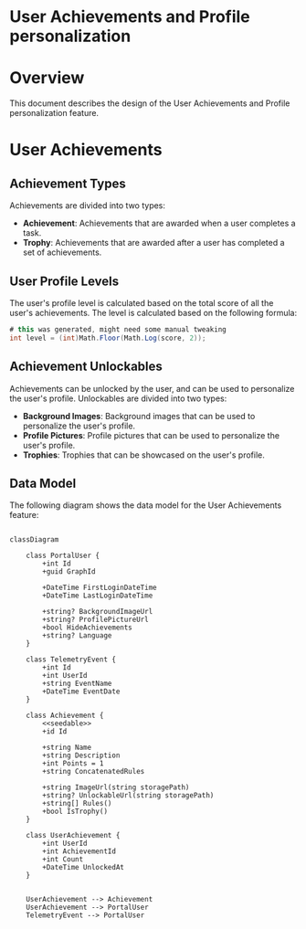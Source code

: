 # User Achievements and Profile personalization

# Overview

This document describes the design of the User Achievements and Profile personalization feature.

# User Achievements

## Achievement Types

Achievements are divided into two types:

- **Achievement**: Achievements that are awarded when a user completes a task.
- **Trophy**: Achievements that are awarded after a user has completed a set of achievements.

## User Profile Levels

The user's profile level is calculated based on the total score of all the user's achievements. The level is calculated based on the following formula:

```csharp
# this was generated, might need some manual tweaking
int level = (int)Math.Floor(Math.Log(score, 2));
```

## Achievement Unlockables

Achievements can be unlocked by the user, and can be used to personalize the user's profile. Unlockables are divided into two types:

- **Background Images**: Background images that can be used to personalize the user's profile.
- **Profile Pictures**: Profile pictures that can be used to personalize the user's profile.
- **Trophies**: Trophies that can be showcased on the user's profile.

## Data Model

The following diagram shows the data model for the User Achievements feature:

```mermaid

classDiagram

    class PortalUser {
        +int Id
        +guid GraphId
        
        +DateTime FirstLoginDateTime
        +DateTime LastLoginDateTime

        +string? BackgroundImageUrl
        +string? ProfilePictureUrl
        +bool HideAchievements
        +string? Language
    }

    class TelemetryEvent {
        +int Id
        +int UserId
        +string EventName
        +DateTime EventDate
    }

    class Achievement {
        <<seedable>>
        +id Id

        +string Name
        +string Description
        +int Points = 1
        +string ConcatenatedRules

        +string ImageUrl(string storagePath)
        +string? UnlockableUrl(string storagePath)
        +string[] Rules()
        +bool IsTrophy()
    }

    class UserAchievement {
        +int UserId
        +int AchievementId
        +int Count
        +DateTime UnlockedAt
    }


    UserAchievement --> Achievement
    UserAchievement --> PortalUser
    TelemetryEvent --> PortalUser

```
